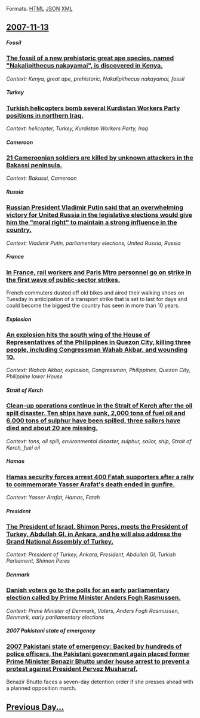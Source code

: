 
Formats: [HTML](2007/11/13/index.html)  [JSON](2007/11/13/index.json)  [XML](2007/11/13/index.xml)  

## [2007-11-13](/news/2007/11/13/index.md)

##### Fossil
### [ The fossil of a new prehistoric great ape species, named "Nakalipithecus nakayamai", is discovered in Kenya. ](/news/2007/11/13/the-fossil-of-a-new-prehistoric-great-ape-species-named-nakalipithecus-nakayamai-is-discovered-in-kenya.md)
_Context: Kenya, great ape, prehistoric, Nakalipithecus nakayamai, fossil_

##### Turkey
### [ Turkish helicopters bomb several Kurdistan Workers Party positions in northern Iraq. ](/news/2007/11/13/turkish-helicopters-bomb-several-kurdistan-workers-party-positions-in-northern-iraq.md)
_Context: helicopter, Turkey, Kurdistan Workers Party, Iraq_

##### Cameroon
### [ 21 Cameroonian soldiers are killed by unknown attackers in the Bakassi peninsula. ](/news/2007/11/13/21-cameroonian-soldiers-are-killed-by-unknown-attackers-in-the-bakassi-peninsula.md)
_Context: Bakassi, Cameroon_

##### Russia
### [ Russian President Vladimir Putin said that an overwhelming victory for United Russia in the legislative elections would give him the "moral right" to maintain a strong influence in the country. ](/news/2007/11/13/russian-president-vladimir-putin-said-that-an-overwhelming-victory-for-united-russia-in-the-legislative-elections-would-give-him-the-moral.md)
_Context: Vladimir Putin, parliamentary elections, United Russia, Russia_

##### France
### [ In France, rail workers and Paris Mtro personnel go on strike in the first wave of public-sector strikes. ](/news/2007/11/13/in-france-rail-workers-and-paris-metro-personnel-go-on-strike-in-the-first-wave-of-public-sector-strikes.md)
French commuters dusted off old bikes and aired their walking shoes on Tuesday in anticipation of a transport strike that is set to last for days and could become the biggest the country has seen in more than 10 years.

##### Explosion
### [ An explosion hits the south wing of the House of Representatives of the Philippines in Quezon City, killing three people, including Congressman Wahab Akbar, and wounding 10. ](/news/2007/11/13/an-explosion-hits-the-south-wing-of-the-house-of-representatives-of-the-philippines-in-quezon-city-killing-three-people-including-congres.md)
_Context: Wahab Akbar, explosion, Congressman, Philippines, Quezon City, Philippine lower House_

##### Strait of Kerch
### [ Clean-up operations continue in the Strait of Kerch after the oil spill disaster. Ten ships have sunk, 2,000 tons of fuel oil and 6,000 tons of sulphur have been spilled, three sailors have died and about 20 are missing. ](/news/2007/11/13/clean-up-operations-continue-in-the-strait-of-kerch-after-the-oil-spill-disaster-ten-ships-have-sunk-2-000-tons-of-fuel-oil-and-6-000-ton.md)
_Context: tons, oil spill, environmental disaster, sulphur, sailor, ship, Strait of Kerch, fuel oil_

##### Hamas
### [ Hamas security forces arrest 400 Fatah supporters after a rally to commemorate Yasser Arafat's death ended in gunfire. ](/news/2007/11/13/hamas-security-forces-arrest-400-fatah-supporters-after-a-rally-to-commemorate-yasser-arafat-s-death-ended-in-gunfire.md)
_Context: Yasser Arafat, Hamas, Fatah_

##### President
### [ The President of Israel, Shimon Peres, meets the President of Turkey, Abdullah Gl, in Ankara, and he will also address the Grand National Assembly of Turkey. ](/news/2007/11/13/the-president-of-israel-shimon-peres-meets-the-president-of-turkey-abdullah-gul-in-ankara-and-he-will-also-address-the-grand-national.md)
_Context: President of Turkey, Ankara, President, Abdullah Gl, Turkish Parliament, Shimon Peres_

##### Denmark
### [ Danish voters go to the polls for an early parliamentary election called by Prime Minister Anders Fogh Rasmussen. ](/news/2007/11/13/danish-voters-go-to-the-polls-for-an-early-parliamentary-election-called-by-prime-minister-anders-fogh-rasmussen.md)
_Context: Prime Minister of Denmark, Voters, Anders Fogh Rasmussen, Denmark, early parliamentary elections_

##### 2007 Pakistani state of emergency
### [ 2007 Pakistani state of emergency: Backed by hundreds of police officers, the Pakistani government again placed former Prime Minister Benazir Bhutto under house arrest to prevent a protest against President Pervez Musharraf. ](/news/2007/11/13/2007-pakistani-state-of-emergency-backed-by-hundreds-of-police-officers-the-pakistani-government-again-placed-former-prime-minister-benaz.md)
Benazir Bhutto faces a seven-day detention order if she presses ahead with a planned opposition march.

## [Previous Day...](/news/2007/11/12/index.md)

